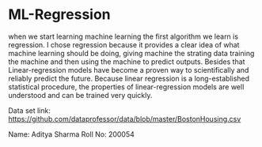 # ML-Regression
when we start learning machine learning the first algorithm we learn is regression. I chose regression because it provides a clear idea of what machine learning should be doing, giving machine the strating data training the machine and then using the machine to predict outputs. Besides that Linear-regression models have become a proven way to scientifically and reliably predict the future. Because linear regression is a long-established statistical procedure, the properties of linear-regression models are well understood and can be trained very quickly.

Data set link: https://github.com/dataprofessor/data/blob/master/BostonHousing.csv


Name: Aditya Sharma
Roll No: 200054
